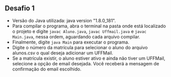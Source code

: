 ﻿## Desafio 1

- Versão do Java utilizada: java version "1.8.0_181".
- Para compilar o programa, abra o terminal na pasta onde está localizado o projeto e digite `javac Aluno.java`, `javac Uffmail.java` e `javac Main.java`, nessa ordem, aguardando cada arquivo compilar.
- Finalmente, digite `java Main` para executar o programa.
- Digite o número da matrícula para selecionar o aluno do arquivo alunos.csv o qual deseja adicionar um UFFMail.
- Se a matrícula existir, o aluno estiver ativo e ainda não tiver um UFFMail, selecione a opção de email desejada. Você receberá a mensagem de confirmação do email escolhido.
